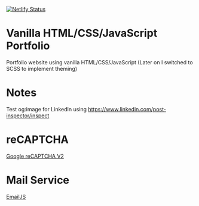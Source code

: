 [![Netlify Status](https://api.netlify.com/api/v1/badges/8a5b14a8-7dcd-4b62-99ce-054502edf199/deploy-status)](https://app.netlify.com/sites/sebastianshelby/deploys)

# Vanilla HTML/CSS/JavaScript Portfolio
Portfolio website using vanilla HTML/CSS/JavaScript (Later on I switched to SCSS to implement theming)

# Notes
Test og:image for LinkedIn using https://www.linkedin.com/post-inspector/inspect

# reCAPTCHA
[Google reCAPTCHA V2](https://developers.google.com/recaptcha/docs/invisible)

# Mail Service
[EmailJS](https://www.emailjs.com/)